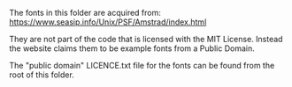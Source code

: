 The fonts in this folder are acquired from:
https://www.seasip.info/Unix/PSF/Amstrad/index.html

They are not part of the code that is licensed with the MIT License. Instead the website claims them to be example fonts from a Public Domain.

The "public domain" LICENCE.txt file for the fonts can be found from the root of this folder.

